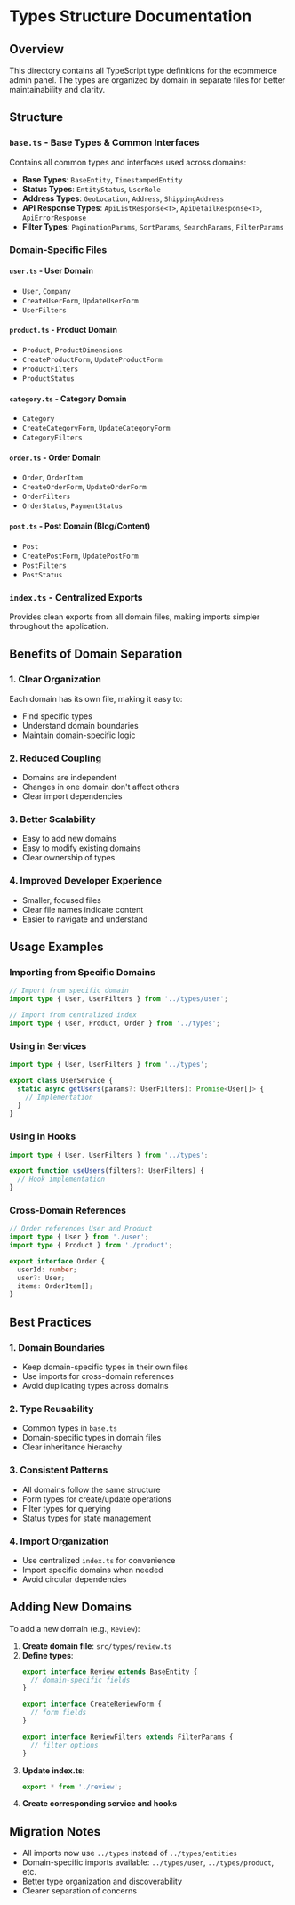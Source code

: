 # Types Structure Documentation

## Overview

This directory contains all TypeScript type definitions for the ecommerce admin panel. The types are organized by domain in separate files for better maintainability and clarity.

## Structure

### `base.ts` - Base Types & Common Interfaces
Contains all common types and interfaces used across domains:

- **Base Types**: `BaseEntity`, `TimestampedEntity`
- **Status Types**: `EntityStatus`, `UserRole`
- **Address Types**: `GeoLocation`, `Address`, `ShippingAddress`
- **API Response Types**: `ApiListResponse<T>`, `ApiDetailResponse<T>`, `ApiErrorResponse`
- **Filter Types**: `PaginationParams`, `SortParams`, `SearchParams`, `FilterParams`

### Domain-Specific Files

#### `user.ts` - User Domain
- `User`, `Company`
- `CreateUserForm`, `UpdateUserForm`
- `UserFilters`

#### `product.ts` - Product Domain
- `Product`, `ProductDimensions`
- `CreateProductForm`, `UpdateProductForm`
- `ProductFilters`
- `ProductStatus`

#### `category.ts` - Category Domain
- `Category`
- `CreateCategoryForm`, `UpdateCategoryForm`
- `CategoryFilters`

#### `order.ts` - Order Domain
- `Order`, `OrderItem`
- `CreateOrderForm`, `UpdateOrderForm`
- `OrderFilters`
- `OrderStatus`, `PaymentStatus`

#### `post.ts` - Post Domain (Blog/Content)
- `Post`
- `CreatePostForm`, `UpdatePostForm`
- `PostFilters`
- `PostStatus`

### `index.ts` - Centralized Exports
Provides clean exports from all domain files, making imports simpler throughout the application.

## Benefits of Domain Separation

### 1. **Clear Organization**
Each domain has its own file, making it easy to:
- Find specific types
- Understand domain boundaries
- Maintain domain-specific logic

### 2. **Reduced Coupling**
- Domains are independent
- Changes in one domain don't affect others
- Clear import dependencies

### 3. **Better Scalability**
- Easy to add new domains
- Easy to modify existing domains
- Clear ownership of types

### 4. **Improved Developer Experience**
- Smaller, focused files
- Clear file names indicate content
- Easier to navigate and understand

## Usage Examples

### Importing from Specific Domains
```typescript
// Import from specific domain
import type { User, UserFilters } from '../types/user';

// Import from centralized index
import type { User, Product, Order } from '../types';
```

### Using in Services
```typescript
import type { User, UserFilters } from '../types';

export class UserService {
  static async getUsers(params?: UserFilters): Promise<User[]> {
    // Implementation
  }
}
```

### Using in Hooks
```typescript
import type { User, UserFilters } from '../types';

export function useUsers(filters?: UserFilters) {
  // Hook implementation
}
```

### Cross-Domain References
```typescript
// Order references User and Product
import type { User } from './user';
import type { Product } from './product';

export interface Order {
  userId: number;
  user?: User;
  items: OrderItem[];
}
```

## Best Practices

### 1. **Domain Boundaries**
- Keep domain-specific types in their own files
- Use imports for cross-domain references
- Avoid duplicating types across domains

### 2. **Type Reusability**
- Common types in `base.ts`
- Domain-specific types in domain files
- Clear inheritance hierarchy

### 3. **Consistent Patterns**
- All domains follow the same structure
- Form types for create/update operations
- Filter types for querying
- Status types for state management

### 4. **Import Organization**
- Use centralized `index.ts` for convenience
- Import specific domains when needed
- Avoid circular dependencies

## Adding New Domains

To add a new domain (e.g., `Review`):

1. **Create domain file**: `src/types/review.ts`
2. **Define types**:
   ```typescript
   export interface Review extends BaseEntity {
     // domain-specific fields
   }
   
   export interface CreateReviewForm {
     // form fields
   }
   
   export interface ReviewFilters extends FilterParams {
     // filter options
   }
   ```
3. **Update index.ts**:
   ```typescript
   export * from './review';
   ```
4. **Create corresponding service and hooks**

## Migration Notes

- All imports now use `../types` instead of `../types/entities`
- Domain-specific imports available: `../types/user`, `../types/product`, etc.
- Better type organization and discoverability
- Clearer separation of concerns 
